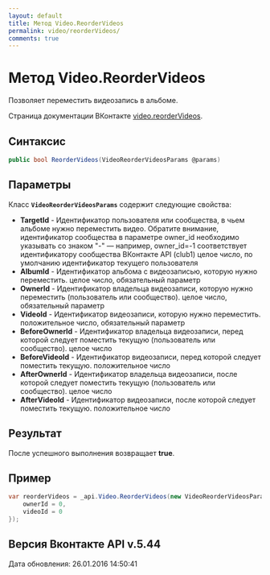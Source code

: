 ```yaml
---
layout: default
title: Метод Video.ReorderVideos
permalink: video/reorderVideos/
comments: true
---
```

# Метод Video.ReorderVideos
Позволяет переместить видеозапись в альбоме.

Страница документации ВКонтакте [video.reorderVideos](https://vk.com/dev/video.reorderVideos).

## Синтаксис
``` csharp
public bool ReorderVideos(VideoReorderVideosParams @params)
```

## Параметры
Класс **`VideoReorderVideosParams`** содержит следующие свойства:

+ **TargetId** - Идентификатор пользователя или сообщества, в чьем альбоме нужно переместить видео. Обратите внимание, идентификатор сообщества в параметре owner_id необходимо указывать со знаком "-" — например, owner_id=-1 соответствует идентификатору сообщества ВКонтакте API (club1)  целое число, по умолчанию идентификатор текущего пользователя
+ **AlbumId** - Идентификатор альбома с видеозаписью, которую нужно переместить. целое число, обязательный параметр
+ **OwnerId** - Идентификатор владельца видеозаписи, которую нужно переместить (пользователь или сообщество). целое число, обязательный параметр
+ **VideoId** - Идентификатор видеозаписи, которую нужно переместить. положительное число, обязательный параметр
+ **BeforeOwnerId** - Идентификатор владельца видеозаписи, перед которой следует поместить текущую (пользователь или сообщество). целое число
+ **BeforeVideoId** - Идентификатор видеозаписи, перед которой следует поместить текущую. положительное число
+ **AfterOwnerId** - Идентификатор владельца видеозаписи, после которой следует поместить текущую (пользователь или сообщество). целое число
+ **AfterVideoId** - Идентификатор видеозаписи, после которой следует поместить текущую. положительное число

## Результат
После успешного выполнения возвращает **true**.

## Пример
``` csharp
var reorderVideos = _api.Video.ReorderVideos(new VideoReorderVideosParams{
	ownerId = 0,
	videoId = 0
});
```

## Версия Вконтакте API v.5.44
Дата обновления: 26.01.2016 14:50:41
